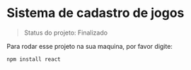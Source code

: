 # Sistema de cadastro de jogos

> Status do projeto: Finalizado

Para rodar esse projeto na sua maquina, por favor digite:
``````
npm install react
``````
